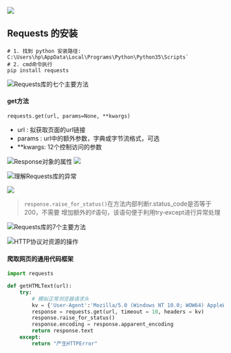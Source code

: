 ![](https://upload-images.jianshu.io/upload_images/1662509-4c2d897b87504fcb.png?imageMogr2/auto-orient/strip%7CimageView2/2/w/1240)

## Requests 的安装
```
# 1. 找到 python 安装路径:
C:\Users\hp\AppData\Local\Programs\Python\Python35\Scripts`
# 2. cmd命令执行
pip install requests
```

![Requests库的七个主要方法](https://upload-images.jianshu.io/upload_images/1662509-4ea1f3a2aa5deec5.png?imageMogr2/auto-orient/strip%7CimageView2/2/w/1240)

#### get方法

`requests.get(url, params=None, **kwargs)`
* url : 拟获取页面的url链接
* params : url中的额外参数，字典或字节流格式，可选
* **kwargs: 12个控制访问的参数

![Response对象的属性](https://upload-images.jianshu.io/upload_images/1662509-7bd8fc91c80c94d9.png?imageMogr2/auto-orient/strip%7CimageView2/2/w/1240)
![](https://upload-images.jianshu.io/upload_images/1662509-ca5a975f64f621d4.png?imageMogr2/auto-orient/strip%7CimageView2/2/w/1240)

![理解Requests库的异常](https://upload-images.jianshu.io/upload_images/1662509-32b09206e8191917.png?imageMogr2/auto-orient/strip%7CimageView2/2/w/1240)

![](https://upload-images.jianshu.io/upload_images/1662509-d1390251e630e75c.png?imageMogr2/auto-orient/strip%7CimageView2/2/w/1240)

> `response.raise_for_status()`在方法内部判断r.status_code是否等于200，不需要
增加额外的if语句，该语句便于利用try‐except进行异常处理

![Requests库的7个主要方法](https://upload-images.jianshu.io/upload_images/1662509-b8bb7703ec30c5ac.png?imageMogr2/auto-orient/strip%7CimageView2/2/w/1240)

![HTTP协议对资源的操作](https://upload-images.jianshu.io/upload_images/1662509-58afed719b3938b6.png?imageMogr2/auto-orient/strip%7CimageView2/2/w/1240)

#### 爬取网页的通用代码框架

``` python 
import requests

def getHTMLText(url):
    try:
        # 模拟正常浏览器请求头
        kv = {'User-Agent':'Mozilla/5.0 (Windows NT 10.0; WOW64) AppleWebKit/537.36 (KHTML, like Gecko) Chrome/63.0.3239.132'}
        response = requests.get(url, timeout = 10, headers = kv)
        response.raise_for_status()
        response.encoding = response.apparent_encoding
        return response.text
    except:
        return "产生HTTPError"
```

